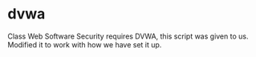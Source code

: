 # dvwa

Class Web Software Security requires DVWA, this script was given to us.
Modified it to work with how we have set it up. 
